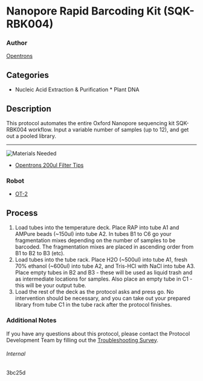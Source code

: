 # Nanopore Rapid Barcoding Kit (SQK-RBK004)

### Author
[Opentrons](https://opentrons.com/)

## Categories
* Nucleic Acid Extraction & Purification
        * Plant DNA

## Description
This protocol automates the entire Oxford Nanopore sequencing kit SQK-RBK004 workflow. Input a variable number of samples (up to 12), and get out a pooled library. 

---
![Materials Needed](https://s3.amazonaws.com/opentrons-protocol-library-website/custom-README-images/001-General+Headings/materials.png)

* [Opentrons 200ul Filter Tips](https://shop.opentrons.com/collections/opentrons-tips/products/opentrons-200ul-filter-tips)

### Robot
* [OT-2](https://opentrons.com/ot-2)

## Process
1. Load tubes into the temperature deck. Place RAP into tube A1 and AMPure beads (~150ul) into tube A2. In tubes B1 to C6 go your fragmentation mixes depending on the number of samples to be barcoded. The fragmentation mixes are placed in ascending order from B1 to B2 to B3 (etc). 
2. Load tubes into the tube rack. Place H2O (~500ul) into tube A1, fresh 70% ethanol (~600ul) into tube A2, and Tris-HCl with NaCl into tube A3. Place empty tubes in B2 and B3 - these will be used as liquid trash and as intermediate locations for samples. Also place an empty tube in C1 - this will be your output tube.
3. Load the rest of the deck as the protocol asks and press go. No intervention should be necessary, and you can take out your prepared library from tube C1 in the tube rack after the protocol finishes.

### Additional Notes
If you have any questions about this protocol, please contact the Protocol Development Team by filling out the [Troubleshooting Survey](https://protocol-troubleshooting.paperform.co/).

###### Internal
3bc25d
